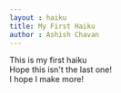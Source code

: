 ```yaml
---
layout : haiku
title: My First Haiku
author : Ashish Chavan
---
```


This is my first haiku<br>
Hope this isn't the last one!<br>
I hope I make more!<br>